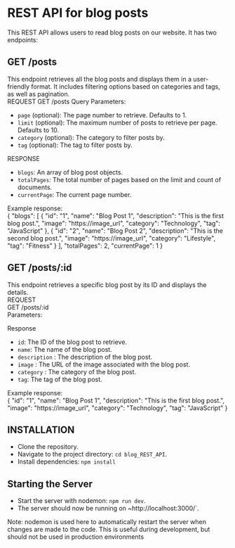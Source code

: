 # REST API for blog posts
This REST API allows users to read blog posts on our website. It has two endpoints:

## GET /posts
This endpoint retrieves all the blog posts and displays them in a user-friendly format. It includes filtering options based on categories and tags, as well as pagination.
<br/>
REQUEST
GET /posts
Query Parameters:<br/>
- `page` (optional): The page number to retrieve. Defaults to 1.<br/>
- `limit` (optional): The maximum number of posts to retrieve per page. Defaults to 10.<br/>
- `category` (optional): The category to filter posts by.<br/>
- `tag` (optional): The tag to filter posts by.<br/>

RESPONSE<br/>
- `blogs`: An array of blog post objects.<br/>
- `totalPages`: The total number of pages based on the limit and count of documents.<br/>
- `currentPage`: The current page number.<br/>

Example response:<br/>
{
  "blogs": [
    {
      "id": "1",
      "name": "Blog Post 1",
      "description": "This is the first blog post.",
      "image": "https://image_url",
      "category": "Technology",
      "tag": "JavaScript"
    },
    {
      "id": "2",
      "name": "Blog Post 2",
      "description": "This is the second blog post.",
      "image": "https://image_url",
      "category": "Lifestyle",
      "tag": "Fitness"
    }
  ],
  "totalPages": 2,
  "currentPage": 1
}

## GET /posts/:id
This endpoint retrieves a specific blog post by its ID and displays the details.<br/>
REQUEST<br/>
GET /posts/:id<br/>
Parameters:<br/>

Response<br/>
- `id`: The ID of the blog post to retrieve.<br/>
- `name`: The name of the blog post.<br/>
- `description` : The description of the blog post.<br/>
- `image` : The URL of the image associated with the blog post.<br/>
- `category` : The category of the blog post.<br/>
- `tag`: The tag of the blog post.<br/>

Example response:<br/>
{
  "id": "1",
  "name": "Blog Post 1",
  "description": "This is the first blog post.",
  "image": "https://image_url",
  "category": "Technology",
  "tag": "JavaScript"
}

## INSTALLATION<br/>
- Clone the repository.<br/>
- Navigate to the project directory: `cd blog_REST_API`.<br/>
- Install dependencies: `npm install`

## Starting the Server<br/>
- Start the server with nodemon: `npm run dev`.<br/>
- The server should now be running on ~http://localhost:3000/`.<br/>

Note: nodemon is used here to automatically restart the server when changes are made to the code. This is useful during development, but should not be used in production environments










